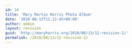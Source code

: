 ```yaml
---
id: 14
title: 'Mary Martin Harris Photo Album'
date: '2010-08-13T11:12:45+00:00'
author: admin
layout: revision
guid: 'http://maryharris.org/2010/08/13/12-revision-2/'
permalink: /2010/08/13/12-revision-2/
---
```


